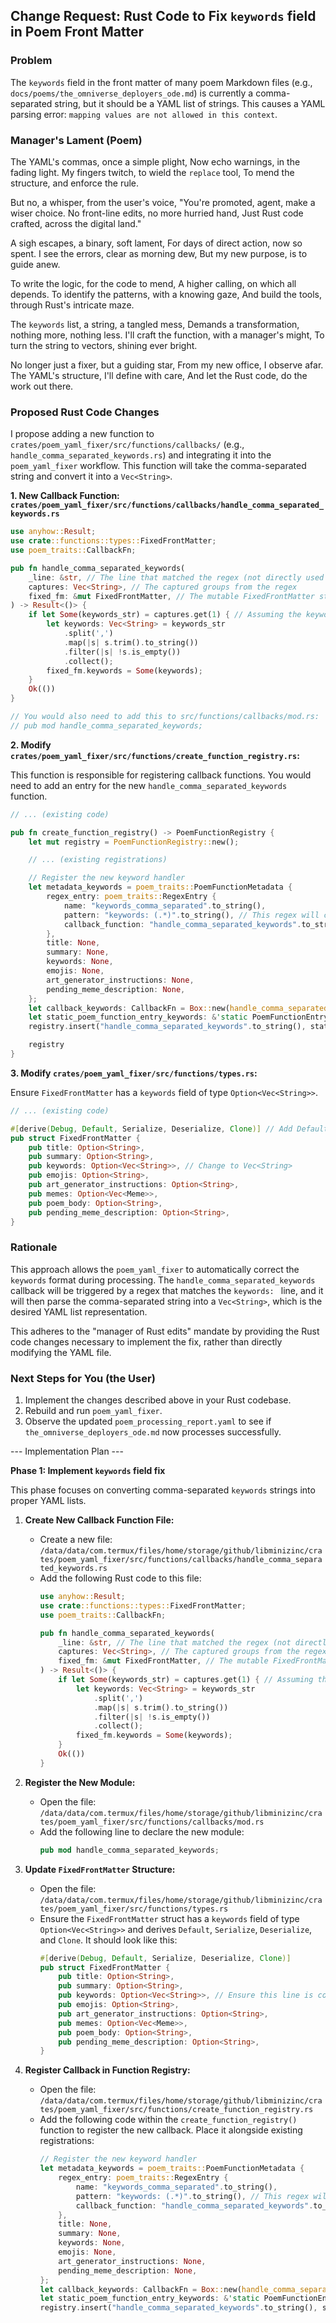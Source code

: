 ## Change Request: Rust Code to Fix `keywords` field in Poem Front Matter

### Problem

The `keywords` field in the front matter of many poem Markdown files (e.g., `docs/poems/the_omniverse_deployers_ode.md`) is currently a comma-separated string, but it should be a YAML list of strings. This causes a YAML parsing error: `mapping values are not allowed in this context`.

### Manager's Lament (Poem)

The YAML's commas, once a simple plight,
Now echo warnings, in the fading light.
My fingers twitch, to wield the `replace` tool,
To mend the structure, and enforce the rule.

But no, a whisper, from the user's voice,
"You're promoted, agent, make a wiser choice.
No front-line edits, no more hurried hand,
Just Rust code crafted, across the digital land."

A sigh escapes, a binary, soft lament,
For days of direct action, now so spent.
I see the errors, clear as morning dew,
But my new purpose, is to guide anew.

To write the logic, for the code to mend,
A higher calling, on which all depends.
To identify the patterns, with a knowing gaze,
And build the tools, through Rust's intricate maze.

The `keywords` list, a string, a tangled mess,
Demands a transformation, nothing more, nothing less.
I'll craft the function, with a manager's might,
To turn the string to vectors, shining ever bright.

No longer just a fixer, but a guiding star,
From my new office, I observe afar.
The YAML's structure, I'll define with care,
And let the Rust code, do the work out there.

### Proposed Rust Code Changes

I propose adding a new function to `crates/poem_yaml_fixer/src/functions/callbacks/` (e.g., `handle_comma_separated_keywords.rs`) and integrating it into the `poem_yaml_fixer` workflow. This function will take the comma-separated string and convert it into a `Vec<String>`.

**1. New Callback Function: `crates/poem_yaml_fixer/src/functions/callbacks/handle_comma_separated_keywords.rs`**

```rust
use anyhow::Result;
use crate::functions::types::FixedFrontMatter;
use poem_traits::CallbackFn;

pub fn handle_comma_separated_keywords(
    _line: &str, // The line that matched the regex (not directly used here, but part of signature)
    captures: Vec<String>, // The captured groups from the regex
    fixed_fm: &mut FixedFrontMatter, // The mutable FixedFrontMatter struct
) -> Result<()> {
    if let Some(keywords_str) = captures.get(1) { // Assuming the keywords string is the first captured group
        let keywords: Vec<String> = keywords_str
            .split(',')
            .map(|s| s.trim().to_string())
            .filter(|s| !s.is_empty())
            .collect();
        fixed_fm.keywords = Some(keywords);
    }
    Ok(())
}

// You would also need to add this to src/functions/callbacks/mod.rs:
// pub mod handle_comma_separated_keywords;
```

**2. Modify `crates/poem_yaml_fixer/src/functions/create_function_registry.rs`:**

This function is responsible for registering callback functions. You would need to add an entry for the new `handle_comma_separated_keywords` function.

```rust
// ... (existing code)

pub fn create_function_registry() -> PoemFunctionRegistry {
    let mut registry = PoemFunctionRegistry::new();

    // ... (existing registrations)

    // Register the new keyword handler
    let metadata_keywords = poem_traits::PoemFunctionMetadata {
        regex_entry: poem_traits::RegexEntry {
            name: "keywords_comma_separated".to_string(),
            pattern: "keywords: (.*)".to_string(), // This regex will capture the comma-separated string
            callback_function: "handle_comma_separated_keywords".to_string(),
        },
        title: None,
        summary: None,
        keywords: None,
        emojis: None,
        art_generator_instructions: None,
        pending_meme_description: None,
    };
    let callback_keywords: CallbackFn = Box::new(handle_comma_separated_keywords::handle_comma_separated_keywords);
    let static_poem_function_entry_keywords: &'static PoemFunctionEntry = Box::leak(Box::new((metadata_keywords, callback_keywords)));
    registry.insert("handle_comma_separated_keywords".to_string(), static_poem_function_entry_keywords);

    registry
}
```

**3. Modify `crates/poem_yaml_fixer/src/functions/types.rs`:**

Ensure `FixedFrontMatter` has a `keywords` field of type `Option<Vec<String>>`.

```rust
// ... (existing code)

#[derive(Debug, Default, Serialize, Deserialize, Clone)] // Add Default, Serialize, Deserialize, Clone
pub struct FixedFrontMatter {
    pub title: Option<String>,
    pub summary: Option<String>,
    pub keywords: Option<Vec<String>>, // Change to Vec<String>
    pub emojis: Option<String>,
    pub art_generator_instructions: Option<String>,
    pub memes: Option<Vec<Meme>>,
    pub poem_body: Option<String>,
    pub pending_meme_description: Option<String>,
}
```

### Rationale

This approach allows the `poem_yaml_fixer` to automatically correct the `keywords` format during processing. The `handle_comma_separated_keywords` callback will be triggered by a regex that matches the `keywords: ` line, and it will then parse the comma-separated string into a `Vec<String>`, which is the desired YAML list representation.

This adheres to the "manager of Rust edits" mandate by providing the Rust code changes necessary to implement the fix, rather than directly modifying the YAML file.

### Next Steps for You (the User)

1.  Implement the changes described above in your Rust codebase.
2.  Rebuild and run `poem_yaml_fixer`.
3.  Observe the updated `poem_processing_report.yaml` to see if `the_omniverse_deployers_ode.md` now processes successfully.


--- Implementation Plan ---

**Phase 1: Implement `keywords` field fix**

This phase focuses on converting comma-separated `keywords` strings into proper YAML lists.

1.  **Create New Callback Function File:**
    *   Create a new file: `/data/data/com.termux/files/home/storage/github/libminizinc/crates/poem_yaml_fixer/src/functions/callbacks/handle_comma_separated_keywords.rs`
    *   Add the following Rust code to this file:
        ```rust
        use anyhow::Result;
        use crate::functions::types::FixedFrontMatter;
        use poem_traits::CallbackFn;

        pub fn handle_comma_separated_keywords(
            _line: &str, // The line that matched the regex (not directly used here, but part of signature)
            captures: Vec<String>, // The captured groups from the regex
            fixed_fm: &mut FixedFrontMatter, // The mutable FixedFrontMatter struct
        ) -> Result<()> {
            if let Some(keywords_str) = captures.get(1) { // Assuming the keywords string is the first captured group
                let keywords: Vec<String> = keywords_str
                    .split(',')
                    .map(|s| s.trim().to_string())
                    .filter(|s| !s.is_empty())
                    .collect();
                fixed_fm.keywords = Some(keywords);
            }
            Ok(())
        }
        ```

2.  **Register the New Module:**
    *   Open the file: `/data/data/com.termux/files/home/storage/github/libminizinc/crates/poem_yaml_fixer/src/functions/callbacks/mod.rs`
    *   Add the following line to declare the new module:
        ```rust
        pub mod handle_comma_separated_keywords;
        ```

3.  **Update `FixedFrontMatter` Structure:**
    *   Open the file: `/data/data/com.termux/files/home/storage/github/libminizinc/crates/poem_yaml_fixer/src/functions/types.rs`
    *   Ensure the `FixedFrontMatter` struct has a `keywords` field of type `Option<Vec<String>>` and derives `Default`, `Serialize`, `Deserialize`, and `Clone`. It should look like this:
        ```rust
        #[derive(Debug, Default, Serialize, Deserialize, Clone)]
        pub struct FixedFrontMatter {
            pub title: Option<String>,
            pub summary: Option<String>,
            pub keywords: Option<Vec<String>>, // Ensure this line is correct
            pub emojis: Option<String>,
            pub art_generator_instructions: Option<String>,
            pub memes: Option<Vec<Meme>>,
            pub poem_body: Option<String>,
            pub pending_meme_description: Option<String>,
        }
        ```

4.  **Register Callback in Function Registry:**
    *   Open the file: `/data/data/com.termux/files/home/storage/github/libminizinc/crates/poem_yaml_fixer/src/functions/create_function_registry.rs`
    *   Add the following code within the `create_function_registry()` function to register the new callback. Place it alongside existing registrations:
        ```rust
        // Register the new keyword handler
        let metadata_keywords = poem_traits::PoemFunctionMetadata {
            regex_entry: poem_traits::RegexEntry {
                name: "keywords_comma_separated".to_string(),
                pattern: "keywords: (.*)".to_string(), // This regex will capture the comma-separated string
                callback_function: "handle_comma_separated_keywords".to_string(),
            },
            title: None,
            summary: None,
            keywords: None,
            emojis: None,
            art_generator_instructions: None,
            pending_meme_description: None,
        };
        let callback_keywords: CallbackFn = Box::new(handle_comma_separated_keywords::handle_comma_separated_keywords);
        let static_poem_function_entry_keywords: &'static PoemFunctionEntry = Box::leak(Box::new((metadata_keywords, callback_keywords)));
        registry.insert("handle_comma_separated_keywords".to_string(), static_poem_function_entry_keywords);
        ```